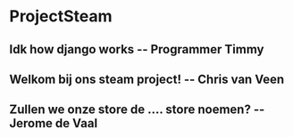 # ProjectSteam

## Idk how django works -- Programmer Timmy
## Welkom bij ons steam project! -- Chris van Veen
## Zullen we onze store de .... store noemen? -- Jerome de Vaal